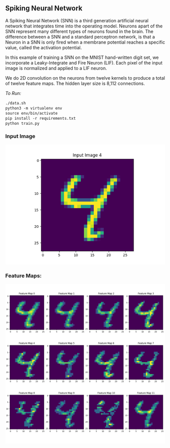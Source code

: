 ## Spiking Neural Network

A Spiking Neural Network (SNN) is a third generation artificial neural network that integrates time into the operating model. Neurons apart of the SNN represent many different types of neurons found in the brain. The difference between a SNN and a standard perceptron network, is that a Neuron in a SNN is only fired when a membrane potential reaches a specific value, called the activation potential.

In this example of training a SNN on the MNIST hand-written digit set, we incorporate a Leaky-Integrate and Fire Neuron (LIF). Each pixel of the input image is normalized and applied to a LIF neuron.

We do 2D convolution on the neurons from twelve kernels to produce a total of twelve feature maps. The hidden layer size is 8,112 connections.

*To Run:*
```
./data.sh
python3 -m virtualenv env
source env/bin/activate
pip install -r requirements.txt
python train.py
```

### Input Image

<img src="https://github.com/jk-/snn-mnist/blob/master/plots/input_image_4.png">

### Feature Maps:

<img src="https://github.com/jk-/snn-mnist/blob/master/plots/feature_map.png">
